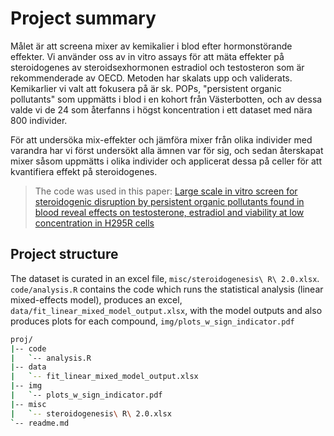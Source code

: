 # Project summary

Målet är att screena mixer av kemikalier i blod efter hormonstörande effekter. Vi använder oss av in vitro assays för att mäta effekter på steroidogenes av steroidsexhormonen estradiol och testosteron som är rekommenderade  av OECD. Metoden har skalats upp och validerats.
Kemikarlier vi valt att fokusera på är sk. POPs, "persistent organic pollutants" som uppmätts i blod i en kohort från Västerbotten, och av dessa valde vi de 24 som återfanns i högst koncentration i ett dataset med nära 800 individer.

För att undersöka mix-effekter och jämföra mixer från olika individer med varandra har vi först undersökt alla ämnen var för sig, och sedan återskapat mixer såsom uppmätts i olika individer och applicerat dessa på celler för att kvantifiera effekt på steroidogenes.

>The code was used in this paper: [Large scale in vitro screen for steroidogenic disruption by persistent organic pollutants found in blood reveal effects on testosterone, estradiol and viability at low concentration in H295R cells](https://doi.org/)

## Project structure

The dataset is curated in an excel file, `misc/steroidogenesis\ R\ 2.0.xlsx`. `code/analysis.R` contains the code which runs the statistical analysis (linear mixed-effects model), produces an excel, `data/fit_linear_mixed_model_output.xlsx`, with the model outputs and also produces plots for each compound, `img/plots_w_sign_indicator.pdf`

```sh
proj/
|-- code
|   `-- analysis.R
|-- data
|   `-- fit_linear_mixed_model_output.xlsx
|-- img
|   `-- plots_w_sign_indicator.pdf
|-- misc
|   `-- steroidogenesis\ R\ 2.0.xlsx
`-- readme.md
```